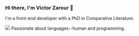### Hi there, I'm Victor Zarour 👋

I'm a front-end developer with a PhD in Comparative Literature.

<img src="https://img.shields.io/badge/JavaScript-323330?style=for-the-badge&logo=javascript&logoColor=F7DF1E" /> Passionate about languages--human and programming.

<!--
**victorzarour/victorzarour** is a ✨ _special_ ✨ repository because its `README.md` (this file) appears on your GitHub profile.

Here are some ideas to get you started:

- 🔭 I’m currently working on ...
- 🌱 I’m currently learning ...
- 👯 I’m looking to collaborate on ...
- 🤔 I’m looking for help with ...
- 💬 Ask me about ...
- 📫 How to reach me: ...
- 😄 Pronouns: ...
- ⚡ Fun fact: ...
-->
